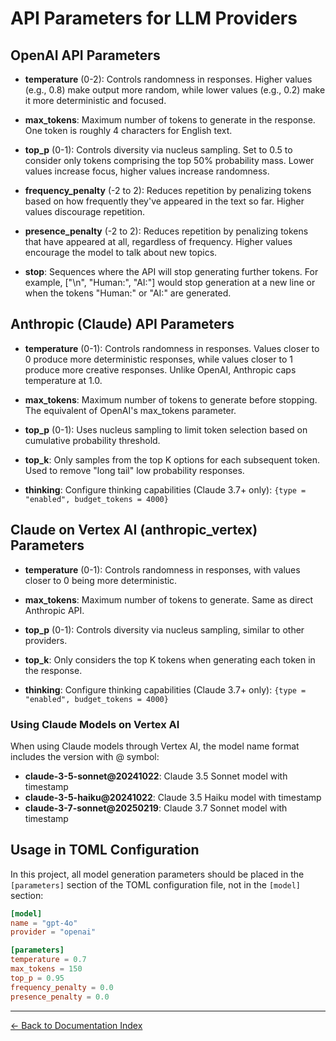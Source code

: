 # API Parameters for LLM Providers

## OpenAI API Parameters

- **temperature** (0-2): Controls randomness in responses. Higher values (e.g., 0.8) make output more random, while lower values (e.g., 0.2) make it more deterministic and focused.

- **max_tokens**: Maximum number of tokens to generate in the response. One token is roughly 4 characters for English text.

- **top_p** (0-1): Controls diversity via nucleus sampling. Set to 0.5 to consider only tokens comprising the top 50% probability mass. Lower values increase focus, higher values increase randomness.

- **frequency_penalty** (-2 to 2): Reduces repetition by penalizing tokens based on how frequently they've appeared in the text so far. Higher values discourage repetition.

- **presence_penalty** (-2 to 2): Reduces repetition by penalizing tokens that have appeared at all, regardless of frequency. Higher values encourage the model to talk about new topics.

- **stop**: Sequences where the API will stop generating further tokens. For example, ["\n", "Human:", "AI:"] would stop generation at a new line or when the tokens "Human:" or "AI:" are generated.

## Anthropic (Claude) API Parameters

- **temperature** (0-1): Controls randomness in responses. Values closer to 0 produce more deterministic responses, while values closer to 1 produce more creative responses. Unlike OpenAI, Anthropic caps temperature at 1.0.

- **max_tokens**: Maximum number of tokens to generate before stopping. The equivalent of OpenAI's max_tokens parameter.

- **top_p** (0-1): Uses nucleus sampling to limit token selection based on cumulative probability threshold.

- **top_k**: Only samples from the top K options for each subsequent token. Used to remove "long tail" low probability responses.

- **thinking**: Configure thinking capabilities (Claude 3.7+ only): `{type = "enabled", budget_tokens = 4000}`

## Claude on Vertex AI (anthropic_vertex) Parameters

- **temperature** (0-1): Controls randomness in responses, with values closer to 0 being more deterministic.

- **max_tokens**: Maximum number of tokens to generate. Same as direct Anthropic API.

- **top_p** (0-1): Controls diversity via nucleus sampling, similar to other providers.

- **top_k**: Only considers the top K tokens when generating each token in the response.

- **thinking**: Configure thinking capabilities (Claude 3.7+ only): `{type = "enabled", budget_tokens = 4000}`

### Using Claude Models on Vertex AI

When using Claude models through Vertex AI, the model name format includes the version with @ symbol:

- **claude-3-5-sonnet@20241022**: Claude 3.5 Sonnet model with timestamp
- **claude-3-5-haiku@20241022**: Claude 3.5 Haiku model with timestamp
- **claude-3-7-sonnet@20250219**: Claude 3.7 Sonnet model with timestamp

## Usage in TOML Configuration

In this project, all model generation parameters should be placed in the `[parameters]` section of the TOML configuration file, not in the `[model]` section:

```toml
[model]
name = "gpt-4o"
provider = "openai"

[parameters]
temperature = 0.7
max_tokens = 150
top_p = 0.95
frequency_penalty = 0.0
presence_penalty = 0.0
```

---
[← Back to Documentation Index](index.md)
